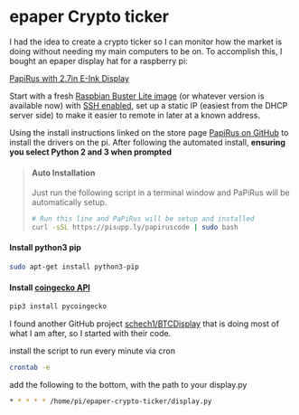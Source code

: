 # epaper Crypto ticker

I had the idea to create a crypto ticker so I can monitor how the market is doing without needing my main computers to be on. To accomplish this, I bought an epaper display hat for a raspberry pi:

[PapiRus with 2.7in E-Ink Display](https://au.rs-online.com/web/p/raspberry-pi-screens/1218357/)

Start with a fresh [Raspbian Buster Lite image](https://downloads.raspberrypi.org/raspios_lite_armhf/images/raspios_lite_armhf-2021-05-28/2021-05-07-raspios-buster-armhf-lite.zip) (or whatever version is available now) with [SSH enabled](https://phoenixnap.com/kb/enable-ssh-raspberry-pi), set up a static IP (easiest from the DHCP server side) to make it easier to remote in later at a known address.

Using the install instructions linked on the store page [PapiRus on GitHub](https://github.com/PiSupply/PaPiRus) to install the drivers on the pi.
After following the automated install, **ensuring you select Python 2 and 3 when prompted**
>#### Auto Installation
>Just run the following script in a terminal window and PaPiRus will be automatically setup.
>```bash
># Run this line and PaPiRus will be setup and installed
>curl -sSL https://pisupp.ly/papiruscode | sudo bash
>```
#### Install python3 pip
```bash
sudo apt-get install python3-pip
```
#### Install [coingecko API](https://pypi.org/project/pycoingecko/)
```bash
pip3 install pycoingecko
```

I found another GitHub project [schech1/BTCDisplay](https://github.com/schech1/BTCDisplay) that is doing most of what I am after, so I started with their code.

install the script to run every minute via cron
```bash
crontab -e
```
add the following to the bottom, with the path to your display.py
```bash
* * * * * /home/pi/epaper-crypto-ticker/display.py
```
